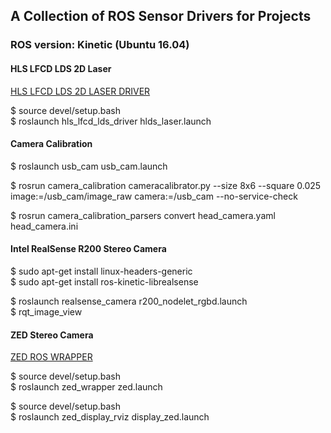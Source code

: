 ## A Collection of ROS Sensor Drivers for Projects 

### ROS version: Kinetic (Ubuntu 16.04)

#### HLS LFCD LDS 2D Laser

[HLS LFCD LDS 2D LASER DRIVER](https://github.com/ROBOTIS-GIT/hls_lfcd_lds_driver/tree/kinetic-devel)  

$ source devel/setup.bash  
$ roslaunch hls_lfcd_lds_driver hlds_laser.launch  
  
#### Camera Calibration

$ roslaunch usb_cam usb_cam.launch  

$ rosrun camera_calibration cameracalibrator.py --size 8x6 --square 0.025 image:=/usb_cam/image_raw camera:=/usb_cam --no-service-check  

$ rosrun camera_calibration_parsers convert head_camera.yaml head_camera.ini  

#### Intel RealSense R200 Stereo Camera

$ sudo apt-get install linux-headers-generic  
$ sudo apt-get install ros-kinetic-librealsense  
  
$ roslaunch realsense_camera r200_nodelet_rgbd.launch  
$ rqt_image_view  
  
#### ZED Stereo Camera

[ZED ROS WRAPPER](https://github.com/stereolabs/zed-ros-wrapper)  

$ source devel/setup.bash  
$ roslaunch zed_wrapper zed.launch  

$ source devel/setup.bash  
$ roslaunch zed_display_rviz display_zed.launch    




